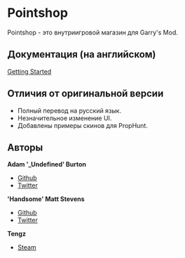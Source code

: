 # Pointshop
Pointshop - это внутриигровой магазин для Garry's Mod.

## Документация (на английском)

[Getting Started](http://pointshop.burt0n.net/getting-started)

## Отличия от оригинальной версии

+ Полный перевод на русский язык.
+ Незначительное изменение UI.
+ Добавлены примеры скинов для PropHunt.

## Авторы

**Adam '_Undefined' Burton**

+ [Github](http://github.com/adamdburton)
+ [Twitter](http://twitter.com/adamdburton)

**'Handsome' Matt Stevens**

+ [Github](http://github.com/HandsomeMatt)
+ [Twitter](http://twitter.com/_HandsomeMatt)

**Tengz**

+ [Steam](http://steamcommunity.com/id/Tengz/)

